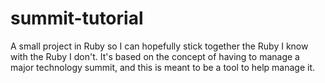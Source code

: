 # summit-tutorial
A small project in Ruby so I can hopefully stick together the Ruby I know with the Ruby I don't.
It's based on the concept of having to manage a major technology summit, and this is meant to be a tool to help manage it.

